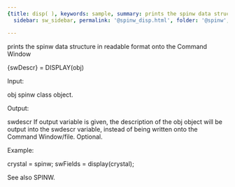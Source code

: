 ```yaml
---
{title: disp( ), keywords: sample, summary: prints the spinw data structure in readable format onto the Command Window,
  sidebar: sw_sidebar, permalink: '@spinw_disp.html', folder: '@spinw', mathjax: 'true'}

---
```

  prints the spinw data structure in readable format onto the Command Window
 
  {swDescr} = DISPLAY(obj)
 
  Input:
 
  obj       spinw class object.
 
  Output:
 
  swdescr   If output variable is given, the description of the obj object
            will be output into the swdescr variable, instead of being
            written onto the Command Window/file. Optional.
 
  Example:
 
  crystal = spinw;
  swFields = display(crystal);
 
  See also SPINW.
 
